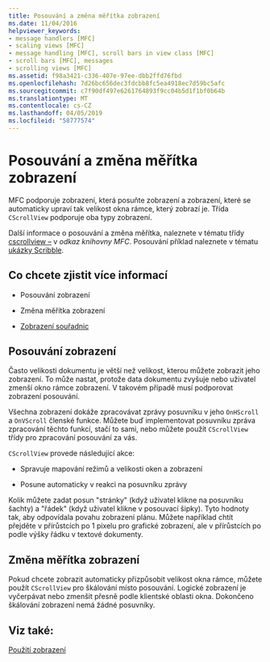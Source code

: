 ```yaml
---
title: Posouvání a změna měřítka zobrazení
ms.date: 11/04/2016
helpviewer_keywords:
- message handlers [MFC]
- scaling views [MFC]
- message handling [MFC], scroll bars in view class [MFC]
- scroll bars [MFC], messages
- scrolling views [MFC]
ms.assetid: f98a3421-c336-407e-97ee-dbb2ffd76fbd
ms.openlocfilehash: 7d26bc656dec3fdcbb8fc5ea4918ec7d59bc5afc
ms.sourcegitcommit: c7f90df497e6261764893f9cc04b5d1f1bf0b64b
ms.translationtype: MT
ms.contentlocale: cs-CZ
ms.lasthandoff: 04/05/2019
ms.locfileid: "58777574"
---
```

# <a name="scrolling-and-scaling-views"></a>Posouvání a změna měřítka zobrazení

MFC podporuje zobrazení, která posuňte zobrazení a zobrazení, které se automaticky upraví tak velikost okna rámce, který zobrazí je. Třída `CScrollView` podporuje oba typy zobrazení.

Další informace o posouvání a změna měřítka, naleznete v tématu třídy [cscrollview –](../mfc/reference/cscrollview-class.md) v *odkaz knihovny MFC*. Posouvání příklad naleznete v tématu [ukázky Scribble](../overview/visual-cpp-samples.md).

## <a name="what-do-you-want-to-know-more-about"></a>Co chcete zjistit více informací

- Posouvání zobrazení

- Změna měřítka zobrazení

- [Zobrazení souřadnic](/windows/desktop/gdi/window-coordinate-system)

##  <a name="_core_scrolling_a_view"></a> Posouvání zobrazení

Často velikosti dokumentu je větší než velikost, kterou můžete zobrazit jeho zobrazení. To může nastat, protože data dokumentu zvyšuje nebo uživatel zmenší okno rámce zobrazení. V takovém případě musí podporovat zobrazení posouvání.

Všechna zobrazení dokáže zpracovávat zprávy posuvníku v jeho `OnHScroll` a `OnVScroll` členské funkce. Můžete buď implementovat posuvníku zpráva zpracování těchto funkcí, stačí to sami, nebo můžete použít `CScrollView` třídy pro zpracování posouvání za vás.

`CScrollView` provede následující akce:

- Spravuje mapování režimů a velikosti oken a zobrazení

- Posune automaticky v reakci na posuvníku zprávy

Kolik můžete zadat posun "stránky" (když uživatel klikne na posuvníku šachty) a "řádek" (když uživatel klikne v posouvací šipky). Tyto hodnoty tak, aby odpovídala povahu zobrazení plánu. Můžete například chtít přejděte v přírůstcích po 1 pixelu pro grafické zobrazení, ale v přírůstcích po podle výšky řádku v textové dokumenty.

##  <a name="_core_scaling_a_view"></a> Změna měřítka zobrazení

Pokud chcete zobrazit automaticky přizpůsobit velikost okna rámce, můžete použít `CScrollView` pro škálování místo posouvání. Logické zobrazení je vyčerpávat nebo zmenšit přesně podle klientské oblasti okna. Dokončeno škálování zobrazení nemá žádné posuvníky.

## <a name="see-also"></a>Viz také:

[Použití zobrazení](../mfc/using-views.md)
